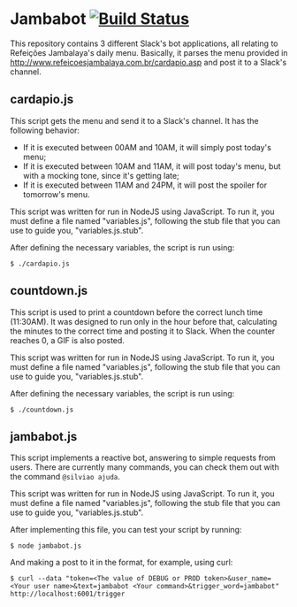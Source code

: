 # Jambabot [![Build Status](https://travis-ci.org/vruzeda/jambabot.svg?branch=master)](https://travis-ci.org/vruzeda/jambabot)

This repository contains 3 different Slack's bot applications, all relating to Refeições Jambalaya's daily menu.
Basically, it parses the menu provided in http://www.refeicoesjambalaya.com.br/cardapio.asp and post it to a Slack's channel.

## cardapio.js

This script gets the menu and send it to a Slack's channel.
It has the following behavior:

- If it is executed between 00AM and 10AM, it will simply post today's menu;
- If it is executed between 10AM and 11AM, it will post today's menu, but with a mocking tone, since it's getting late;
- If it is executed between 11AM and 24PM, it will post the spoiler for tomorrow's menu.

This script was written for run in NodeJS using JavaScript.
To run it, you must define a file named "variables.js", following the stub file that you can use to guide you, "variables.js.stub".

After defining the necessary variables, the script is run using:

    $ ./cardapio.js

## countdown.js

This script is used to print a countdown before the correct lunch time (11:30AM).
It was designed to run only in the hour before that, calculating the minutes to the correct time and posting it to Slack.
When the counter reaches 0, a GIF is also posted.

This script was written for run in NodeJS using JavaScript.
To run it, you must define a file named "variables.js", following the stub file that you can use to guide you, "variables.js.stub".

After defining the necessary variables, the script is run using:

    $ ./countdown.js

## jambabot.js

This script implements a reactive bot, answering to simple requests from users.
There are currently many commands, you can check them out with the command `@silviao ajuda`.

This script was written for run in NodeJS using JavaScript.
To run it, you must define a file named "variables.js", following the stub file that you can use to guide you, "variables.js.stub".

After implementing this file, you can test your script by running:

    $ node jambabot.js

And making a post to it in the format, for example, using curl:

    $ curl --data "token=<The value of DEBUG or PROD token>&user_name=<Your user name>&text=jambabot <Your command>&trigger_word=jambabot" http://localhost:6001/trigger
